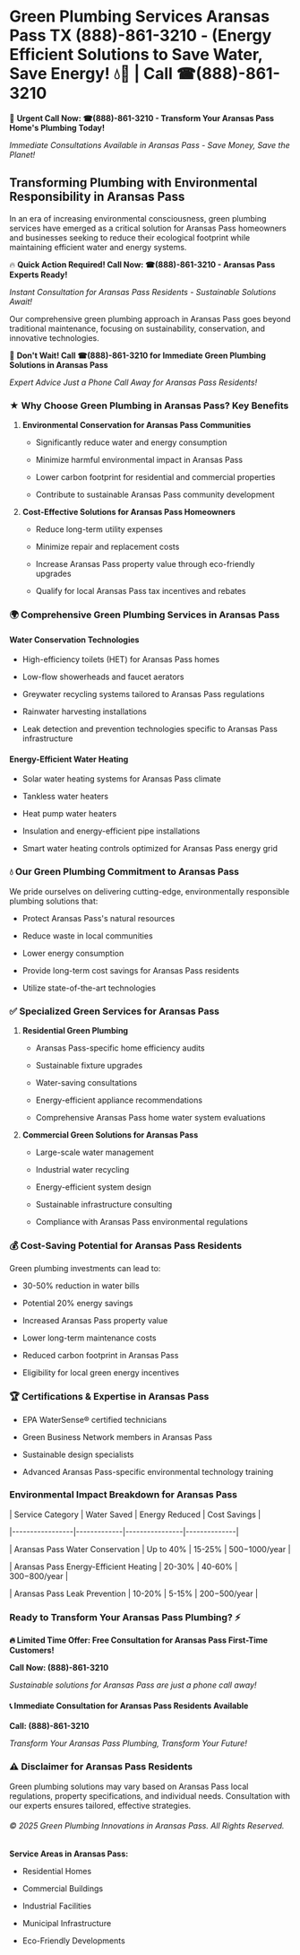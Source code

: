 # Green Plumbing Services Aransas Pass TX (888)-861-3210 - (Energy Efficient Solutions to Save Water, Save Energy! 💧🌿 | Call ☎(888)-861-3210

🚨 **Urgent Call Now: ☎(888)-861-3210 - Transform Your Aransas Pass Home's Plumbing Today!**
*Immediate Consultations Available in Aransas Pass - Save Money, Save the Planet!*

## Transforming Plumbing with Environmental Responsibility in Aransas Pass

In an era of increasing environmental consciousness, green plumbing services have emerged as a critical solution for Aransas Pass homeowners and businesses seeking to reduce their ecological footprint while maintaining efficient water and energy systems. 

🔥 **Quick Action Required! Call Now: ☎(888)-861-3210 - Aransas Pass Experts Ready!**
*Instant Consultation for Aransas Pass Residents - Sustainable Solutions Await!*

Our comprehensive green plumbing approach in Aransas Pass goes beyond traditional maintenance, focusing on sustainability, conservation, and innovative technologies.

🚨 **Don't Wait! Call ☎(888)-861-3210 for Immediate Green Plumbing Solutions in Aransas Pass**
*Expert Advice Just a Phone Call Away for Aransas Pass Residents!*

### ★ Why Choose Green Plumbing in Aransas Pass? Key Benefits

1. **Environmental Conservation for Aransas Pass Communities** 
   - Significantly reduce water and energy consumption
   - Minimize harmful environmental impact in Aransas Pass
   - Lower carbon footprint for residential and commercial properties
   - Contribute to sustainable Aransas Pass community development

2. **Cost-Effective Solutions for Aransas Pass Homeowners** 
   - Reduce long-term utility expenses
   - Minimize repair and replacement costs
   - Increase Aransas Pass property value through eco-friendly upgrades
   - Qualify for local Aransas Pass tax incentives and rebates

### 🌍 Comprehensive Green Plumbing Services in Aransas Pass

#### Water Conservation Technologies
- High-efficiency toilets (HET) for Aransas Pass homes
- Low-flow showerheads and faucet aerators
- Greywater recycling systems tailored to Aransas Pass regulations
- Rainwater harvesting installations
- Leak detection and prevention technologies specific to Aransas Pass infrastructure

#### Energy-Efficient Water Heating
- Solar water heating systems for Aransas Pass climate
- Tankless water heaters
- Heat pump water heaters
- Insulation and energy-efficient pipe installations
- Smart water heating controls optimized for Aransas Pass energy grid

### 💧 Our Green Plumbing Commitment to Aransas Pass

We pride ourselves on delivering cutting-edge, environmentally responsible plumbing solutions that:
- Protect Aransas Pass's natural resources
- Reduce waste in local communities
- Lower energy consumption
- Provide long-term cost savings for Aransas Pass residents
- Utilize state-of-the-art technologies

### ✅ Specialized Green Services for Aransas Pass

1. **Residential Green Plumbing**
   - Aransas Pass-specific home efficiency audits
   - Sustainable fixture upgrades
   - Water-saving consultations
   - Energy-efficient appliance recommendations
   - Comprehensive Aransas Pass home water system evaluations

2. **Commercial Green Solutions for Aransas Pass**
   - Large-scale water management
   - Industrial water recycling
   - Energy-efficient system design
   - Sustainable infrastructure consulting
   - Compliance with Aransas Pass environmental regulations

### 💰 Cost-Saving Potential for Aransas Pass Residents

Green plumbing investments can lead to:
- 30-50% reduction in water bills
- Potential 20% energy savings
- Increased Aransas Pass property value
- Lower long-term maintenance costs
- Reduced carbon footprint in Aransas Pass
- Eligibility for local green energy incentives

### 🏆 Certifications & Expertise in Aransas Pass

- EPA WaterSense® certified technicians
- Green Business Network members in Aransas Pass
- Sustainable design specialists
- Advanced Aransas Pass-specific environmental technology training

### Environmental Impact Breakdown for Aransas Pass

| Service Category | Water Saved | Energy Reduced | Cost Savings |
|-----------------|-------------|----------------|--------------|
| Aransas Pass Water Conservation | Up to 40% | 15-25% | $500-$1000/year |
| Aransas Pass Energy-Efficient Heating | 20-30% | 40-60% | $300-$800/year |
| Aransas Pass Leak Prevention | 10-20% | 5-15% | $200-$500/year |

### Ready to Transform Your Aransas Pass Plumbing? ⚡

**🔥 Limited Time Offer: Free Consultation for Aransas Pass First-Time Customers!**

**Call Now: (888)-861-3210**
*Sustainable solutions for Aransas Pass are just a phone call away!*

#### 📞 Immediate Consultation for Aransas Pass Residents Available

**Call: (888)-861-3210**
*Transform Your Aransas Pass Plumbing, Transform Your Future!*

### ⚠️ Disclaimer for Aransas Pass Residents

Green plumbing solutions may vary based on Aransas Pass local regulations, property specifications, and individual needs. Consultation with our experts ensures tailored, effective strategies.

###### © 2025 Green Plumbing Innovations in Aransas Pass. All Rights Reserved.

**Service Areas in Aransas Pass:** 
- Residential Homes
- Commercial Buildings
- Industrial Facilities
- Municipal Infrastructure
- Eco-Friendly Developments